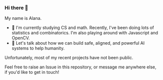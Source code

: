 ### Hi there 👋

My name is Alana.

- 🌱 I'm currently studying CS and math. Recently, I've been doing lots of statistics and combinatorics. I'm also playing around with Javascript and OpenCV.
- 💬 Let's talk about how we can build safe, aligned, and powerful AI systems to help humanity.

Unfortunately, most of my recent projects have not been public.

Feel free to raise an Issue in this repository, or message me anywhere else, if you'd like to get in touch!

